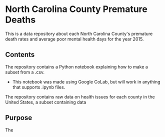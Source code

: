 # North Carolina County Premature Deaths
This is a data repository about each North Carolina County's premature death rates and average poor mental health days for the year 2015.  
## Contents
The repository contains a Python notebook explaining how to make a subset from a .csv.
  - This notebook was made using Google CoLab, but will work in anything that supports .ipynb files.


The repository contains raw data on health issues for each county in the United States, a subset containing data 
## Purpose
The 
